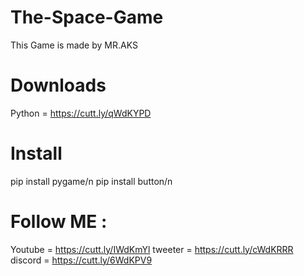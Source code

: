 # The-Space-Game
This Game is made by MR.AKS

# Downloads 
Python = https://cutt.ly/qWdKYPD

# Install

pip install pygame/n
pip install button/n
  
# Follow ME :
  Youtube = https://cutt.ly/IWdKmYl
  tweeter = https://cutt.ly/cWdKRRR
  discord = https://cutt.ly/6WdKPV9
